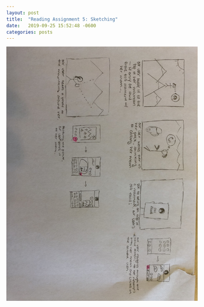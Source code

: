 ```yaml
---
layout: post
title:  "Reading Assignment 5: Sketching"
date:   2019-09-25 15:52:48 -0600
categories: posts
---
```


![storyboard](/assets/storyboard.jpg)
